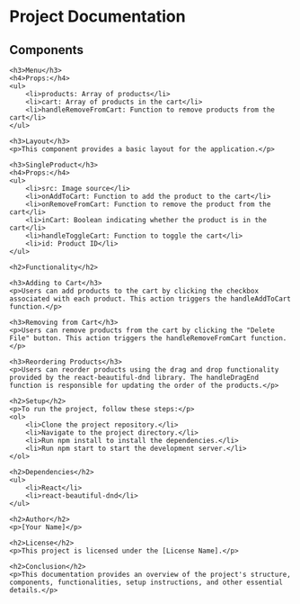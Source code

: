  <h1>Project Documentation</h1>

   <h2>Components</h2>

    <h3>Menu</h3>
    <h4>Props:</h4>
    <ul>
        <li>products: Array of products</li>
        <li>cart: Array of products in the cart</li>
        <li>handleRemoveFromCart: Function to remove products from the cart</li>
    </ul>

    <h3>Layout</h3>
    <p>This component provides a basic layout for the application.</p>

    <h3>SingleProduct</h3>
    <h4>Props:</h4>
    <ul>
        <li>src: Image source</li>
        <li>onAddToCart: Function to add the product to the cart</li>
        <li>onRemoveFromCart: Function to remove the product from the cart</li>
        <li>inCart: Boolean indicating whether the product is in the cart</li>
        <li>handleToggleCart: Function to toggle the cart</li>
        <li>id: Product ID</li>
    </ul>

    <h2>Functionality</h2>

    <h3>Adding to Cart</h3>
    <p>Users can add products to the cart by clicking the checkbox associated with each product. This action triggers the handleAddToCart function.</p>

    <h3>Removing from Cart</h3>
    <p>Users can remove products from the cart by clicking the "Delete File" button. This action triggers the handleRemoveFromCart function.</p>

    <h3>Reordering Products</h3>
    <p>Users can reorder products using the drag and drop functionality provided by the react-beautiful-dnd library. The handleDragEnd function is responsible for updating the order of the products.</p>

    <h2>Setup</h2>
    <p>To run the project, follow these steps:</p>
    <ol>
        <li>Clone the project repository.</li>
        <li>Navigate to the project directory.</li>
        <li>Run npm install to install the dependencies.</li>
        <li>Run npm start to start the development server.</li>
    </ol>

    <h2>Dependencies</h2>
    <ul>
        <li>React</li>
        <li>react-beautiful-dnd</li>
    </ul>

    <h2>Author</h2>
    <p>[Your Name]</p>

    <h2>License</h2>
    <p>This project is licensed under the [License Name].</p>

    <h2>Conclusion</h2>
    <p>This documentation provides an overview of the project's structure, components, functionalities, setup instructions, and other essential details.</p>
